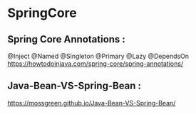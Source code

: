 # SpringCore

Spring Core Annotations :
------------------------------
@Inject
@Named
@Singleton
@Primary
@Lazy
@DependsOn
https://howtodoinjava.com/spring-core/spring-annotations/

Java-Bean-VS-Spring-Bean :
----------------------------
https://mossgreen.github.io/Java-Bean-VS-Spring-Bean/